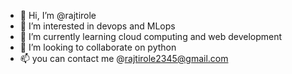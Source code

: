 - 👋 Hi, I’m @rajtirole
- 👀 I’m interested in devops and MLops
- 🌱 I’m currently learning cloud computing and web development
- 💞️ I’m looking to collaborate on python
- 📫 you can contact me @rajtirole2345@gmail.com


